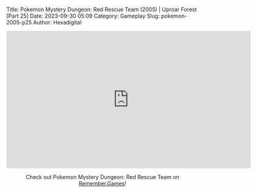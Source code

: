 Title: Pokemon Mystery Dungeon: Red Rescue Team (2005) | Uproar Forest [Part 25]
Date: 2023-09-30 05:09
Category: Gameplay
Slug: pokemon-2005-p25
Author: Hexadigital

<center><iframe src="https://www.youtube.com/embed/8lBYeTEKAPI?feature=oembed" allow="accelerometer; autoplay; encrypted-media; gyroscope; picture-in-picture" width="640" height="360" frameborder="0"></iframe>

Check out Pokemon Mystery Dungeon: Red Rescue Team on [Remember.Games](https://remember.games/game/382/pokemon-mystery-dungeon-red-rescue-team/)!</center>